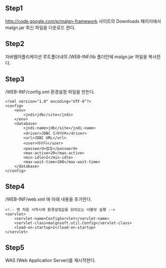 ## Step1 ##
http://code.google.com/p/malgn-framework 사이트의 Downloads 페이지에서 malgn.jar 최신 파일을 다운로드 한다.

## Step2 ##
자바웹어플리케이션 루트폴더내의 /WEB-INF/lib 폴더안에 malgn.jar 파일을 복사한다.

## Step3 ##
/WEB-INF/config.xml 환경설정 파일을 만든다.
```
<?xml version="1.0" encoding="UTF-8"?>
<config>
    <env>
        <jndi>jdbc/site</jndi>
    </env>
    <database>
        <jndi-name>jdbc/site</jndi-name>
        <driver>JDBC 드라이버</driver>
        <url>JDBC URL</url>
        <user>아이디</user>
        <password>암호</password>
        <max-active>20</max-active>
        <min-idle>2</min-idle>
        <max-wait-time>180</max-wait-time>
    </database>
</config>
```

## Step4 ##
/WEB-INF/web.xml 에 아래 내용을 추가한다.
```
<!-- 맨 처음 시작시에 환경설정값을 읽어오는 서블릿 실행 -->
<servlet>
    <servlet-name>ConfigServlet</servlet-name>
    <servlet-class>malgnsoft.util.Config</servlet-class>
    <load-on-startup>1</load-on-startup>
</servlet>
```

## Step5 ##
WAS (Web Application Server)를 재시작한다.